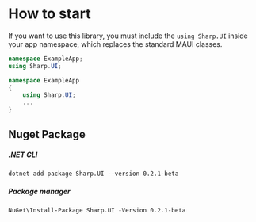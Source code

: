 # How to start

If you want to use this library, you must include the `using Sharp.UI` inside your app namespace, which replaces the standard MAUI classes.

```cs
namespace ExampleApp;
using Sharp.UI;
```

```cs
namespace ExampleApp
{
    using Sharp.UI;
    ...
}
```

## Nuget Package

##### .NET CLI

```
dotnet add package Sharp.UI --version 0.2.1-beta
```

##### Package manager

```
NuGet\Install-Package Sharp.UI -Version 0.2.1-beta
```
